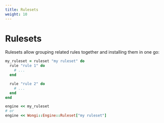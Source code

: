 ```yaml
---
title: Rulesets
weight: 10
---
```


# Rulesets

Rulesets allow grouping related rules together and installing them in one go:

```ruby
my_ruleset = ruleset "my ruleset" do
  rule "rule 1" do
    # ...
  end

  rule "rule 2" do
    # ...
  end
end

engine << my_ruleset
# or
engine << Wongi::Engine::Ruleset["my ruleset"]
```

